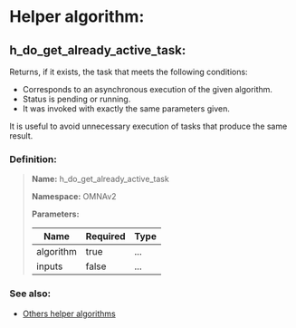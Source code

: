 # Helper algorithm:

## h_do_get_already_active_task:

Returns, if it exists, the task that meets the following conditions:

* Corresponds to an asynchronous execution of the given algorithm.
* Status is pending or running.
* It was invoked with exactly the same parameters given.

It is useful to avoid unnecessary execution of tasks that produce the same result.
    
### Definition:

> **Name:** h_do_get_already_active_task
> 
> **Namespace:** OMNAv2
>
> **Parameters:**
> 
> | Name | Required | Type |
> | --- | --- | --- |
> | algorithm | true | ... |
> | inputs | false | ... |

### See also:
* [Others helper algorithms](overview?id=h_do_get_already_active_task)